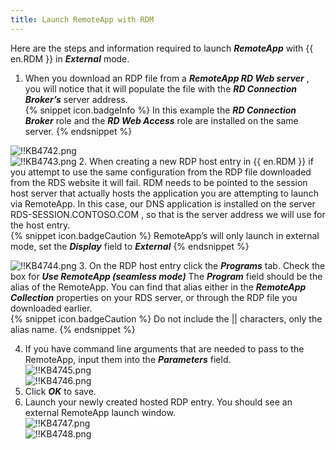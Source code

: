 ```yaml
---
title: Launch RemoteApp with RDM
---
```

Here are the steps and information required to launch ***RemoteApp*** with {{ en.RDM }} in ***External*** mode.

1. When you download an RDP file from a ***RemoteApp RD Web server*** , you will notice that it will populate the file with the ***RD Connection Broker’s*** server address.  
{% snippet icon.badgeInfo %}
In this example the ***RD Connection Broker*** role and the ***RD Web Access*** role are installed on the same server.
{% endsnippet %}  

![!!KB4742.png](https://webdevolutions.azureedge.net/docs/en/kb/KB4742.png)  
![!!KB4743.png](https://webdevolutions.azureedge.net/docs/en/kb/KB4743.png)
2. When creating a new RDP host entry in {{ en.RDM }} if you attempt to use the same configuration from the RDP file downloaded from the RDS website it will fail. RDM needs to be pointed to the session host server that actually hosts the application you are attempting to launch via RemoteApp. In this case, our DNS application is installed on the server RDS-SESSION.CONTOSO.COM , so that is the server address we will use for the host entry.  
{% snippet icon.badgeCaution %}
RemoteApp’s will only launch in external mode, set the ***Display*** field to ***External***
{% endsnippet %}  

![!!KB4744.png](https://webdevolutions.azureedge.net/docs/en/kb/KB4744.png)
3. On the RDP host entry click the ***Programs*** tab. Check the box for ***Use RemoteApp (seamless mode)*** The ***Program*** field should be the alias of the RemoteApp. You can find that alias either in the ***RemoteApp Collection*** properties on your RDS server, or through the RDP file you downloaded earlier.  
{% snippet icon.badgeCaution %}
Do not include the || characters, only the alias name.
{% endsnippet %}  

4. If you have command line arguments that are needed to pass to the RemoteApp, input them into the ***Parameters*** field.  
![!!KB4745.png](https://webdevolutions.azureedge.net/docs/en/kb/KB4745.png)  
![!!KB4746.png](https://webdevolutions.azureedge.net/docs/en/kb/KB4746.png)
1. Click ***OK*** to save.
1. Launch your newly created hosted RDP entry. You should see an external RemoteApp launch window.  
![!!KB4747.png](https://webdevolutions.azureedge.net/docs/en/kb/KB4747.png)  
![!!KB4748.png](https://webdevolutions.azureedge.net/docs/en/kb/KB4748.png)
